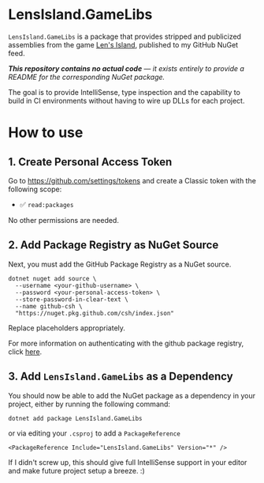 # LensIsland.GameLibs

`LensIsland.GameLibs` is a package that provides stripped and publicized assemblies from the game [Len's Island], published to my GitHub NuGet feed.

_**This repository contains no actual code** — it exists entirely to provide a README for the corresponding NuGet package._

The goal is to provide IntelliSense, type inspection and the capability to build in CI environments without having to wire up DLLs for each project.

# How to use

## 1. Create Personal Access Token

Go to https://github.com/settings/tokens and create a Classic token with the following scope:
- ✅ `read:packages`
  
No other permissions are needed.

## 2. Add Package Registry as NuGet Source

Next, you must add the GitHub Package Registry as a NuGet source.

```
dotnet nuget add source \
  --username <your-github-username> \
  --password <your-personal-access-token> \
  --store-password-in-clear-text \
  --name github-csh \
  "https://nuget.pkg.github.com/csh/index.json"
```

Replace placeholders appropriately.

For more information on authenticating with the github package registry, click [here](https://docs.github.com/en/packages/working-with-a-github-packages-registry/working-with-the-nuget-registry#installing-a-package).

## 3. Add `LensIsland.GameLibs` as a Dependency

You should now be able to add the NuGet package as a dependency in your project, either by running the following command:

```
dotnet add package LensIsland.GameLibs
```
or via editing your `.csproj` to add a `PackageReference`
```
<PackageReference Include="LensIsland.GameLibs" Version="*" />
```

If I didn't screw up, this should give full IntelliSense support in your editor and make future project setup a breeze. :)

[Len's Island]: https://store.steampowered.com/app/1335830/Lens_Island/
